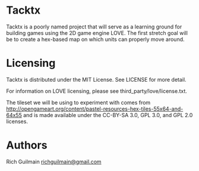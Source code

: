 Tacktx
======

Tacktx is a poorly named project that will serve as a learning ground for
building games using the 2D game engine LOVE. The first stretch goal will be to
create a hex-based map on which units can properly move around.


Licensing
=========

Tacktx is distributed under the MIT License. See LICENSE for more detail.

For information on LOVE licensing, please see third_party/love/license.txt.

The tileset we will be using to experiment with comes from
http://opengameart.org/content/pastel-resources-hex-tiles-55x64-and-64x55 and
is made available under the CC-BY-SA 3.0, GPL 3.0, and GPL 2.0 licenses.


Authors
=======

Rich Guilmain
richguilmain@gmail.com
